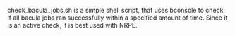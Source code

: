 check_bacula_jobs.sh is a simple shell script, that uses bconsole to check, if all bacula jobs ran successfully
within a specified amount of time. Since it is an active check, it is best used with NRPE.

